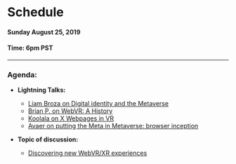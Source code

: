 # Schedule

#### Sunday August 25, 2019
#### **Time:** 6pm PST

-------------------------------------------


### **Agenda:**

 - **Lightning Talks:**
   - [Liam Broza on Digital identity and the Metaverse](https://youtu.be/oLtLmT5esXM)
   - [Brian P. on WebVR: A History](https://youtu.be/1gc7bgtpc80)
   - [Koolala on X Webpages in VR](https://youtu.be/tbvW4Tzbzrk)
   - [Avaer on putting the Meta in Metaverse: browser inception](https://youtu.be/3htL9RfGdHg)

 - **Topic of discussion:**
   - [Discovering new WebVR/XR experiences](https://github.com/M3-org/research/issues/4)
